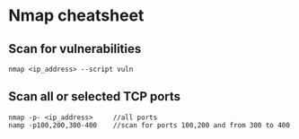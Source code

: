 # Nmap cheatsheet

## Scan for vulnerabilities

```
nmap <ip_address> --script vuln
```

## Scan all or selected TCP ports

```
nmap -p- <ip_address>     //all ports
namp -p100,200,300-400    //scan for ports 100,200 and from 300 to 400
```
